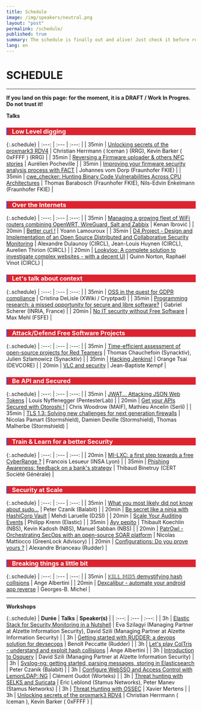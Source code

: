 ```yaml
---
title: Schedule
image: /img/speakers/neutral.png
layout: "post"
permalink: /schedule/
published: true
summary: The schedule is finally out and alive! Just check it before registering to the event :)
lang: en
---
```


# SCHEDULE

---

**If you land on this page: for the moment, it is a DRAFT / Work In Progres. Do not trust it!**

**Talks**

<div style="border-left: 5px solid #7b4397; color: white; background-color: #dc2430; padding-left: 10px"> <h3>Low Level digging</h3></div>

{:.schedule}
| :---:  | :---   | :---:         |
| 35min | [Unlocking secrets of the proxmark3 RDV4](/talks/49.html) | Christian Herrmann ( Iceman ) (RRG), Kevin Barker ( 0xFFFF ) (RRG) |
| 35min | [Reversing a Firmware uploader & others NFC stories](/talks/58.html) | Aurélien Pocheville |
| 35min | [Improving your firmware security analysis process with FACT](/talks/71.html) | Johannes vom Dorp (Fraunhofer FKIE) |
| 35min | [cwe_checker: Hunting Binary Code Vulnerabilities Across CPU Architectures](/talks/74.html) | Thomas Barabosch (Fraunhofer FKIE), Nils-Edvin Enkelmann (Fraunhofer FKIE) |

<div style="border-left: 5px solid #7b4397; color: white; background-color: #dc2430; padding-left: 10px"> <h3>Over the Internets</h3></div>

{:.schedule}
| :---:  | :---   | :---:         |
| 35min | [Managing a growing fleet of WiFi routers combining OpenWRT, WireGuard, Salt and Zabbix](/talks/55.html) | Kenan Ibrović |
| 20min | [Better curl !](/talks/62.html) | Yoann Lamouroux |
| 35min | [D4 Project - Design and Implementation of an Open Source Distributed and Collaborative Security Monitoring](/talks/50.html) | Alexandre Dulaunoy (CIRCL), Jean-Louis Huynen (CIRCL), Aurelien Thirion (CIRCL) |
| 20min | [Lookyloo: A complete solution to investigate complex websites - with a decent UI](/talks/78.html) | Quinn Norton, Raphaël Vinot (CIRCL) |

<div style="border-left: 5px solid #7b4397; color: white; background-color: #dc2430; padding-left: 10px"> <h3>Let's talk about context</h3></div>

{:.schedule}
| :---:  | :---   | :---:         |
| 35min | [OSS in the quest for GDPR compliance](/talks/51.html) | Cristina DeLisle (XWiki / Cryptpad) |
| 35min | [Programming research: a missed opportunity for secure and libre software?](/talks/85.html) | Gabriel Scherer (INRIA, France) |
| 20min | [No IT security without Free Software](/talks/102.html) | Max Mehl (FSFE) |

<div style="border-left: 5px solid #7b4397; color: white; background-color: #dc2430; padding-left: 10px"> <h3>Attack/Defend Free Software Projects</h3></div>

{:.schedule}
| :---:  | :---   | :---:         |
| 35min | [Time-efficient assessment of open-source projects for Red Teamers](/talks/75.html) | Thomas Chauchefoin (Synacktiv), Julien Szlamowicz (Synacktiv) |
| 35min | [Hacking Jenkins!](/talks/59.html) | Orange Tsai (DEVCORE) |
| 20min | [VLC and security](/talks/53.html) | Jean-Baptiste Kempf |

<div style="border-left: 5px solid #7b4397; color: white; background-color: #dc2430; padding-left: 10px"> <h3>Be API and Secured</h3></div>

{:.schedule}
| :---:  | :---   | :---:         |
| 35min | [JWAT... Attacking JSON Web Tokens](/talks/45.html) | Louis Nyffenegger (PentesterLab) |
| 20min | [Get your APIs Secured with Otoroshi !](/talks/60.html) | Chris Woodrow (MAIF), Mathieu Ancelin (Serli) |
| 35min | [TLS 1.3: Solving new challenges for next generation firewalls](/talks/84.html) | Nicolas Pamart (Stormshield), Damien Deville (Stormshield), Thomas Malherbe (Stormshield) |

<div style="border-left: 5px solid #7b4397; color: white; background-color: #dc2430; padding-left: 10px"> <h3>Train & Learn for a better Security</h3></div>

{:.schedule}
| :---:  | :---   | :---:         |
| 20min | [MI-LXC: a first step towards a free CyberRange ?](/talks/57.html) | Francois Lesueur (INSA Lyon) |
| 35min | [Phishing Awareness: feedback on a bank's strategy](/talks/63.html) | Thibaud Binetruy (CERT Société Générale) |

<div style="border-left: 5px solid #7b4397; color: white; background-color: #dc2430; padding-left: 10px"> <h3>Security at Scale</h3></div>

{:.schedule}
| :---:  | :---   | :---:         |
| 35min | [What you most likely did not know about sudo…](/talks/70.html) | Peter Czanik (Balabit) |
| 20min | [Be secret like a ninja with HashiCorp Vault](/talks/79.html) | Mehdi Laruelle (D2SI) |
| 20min | [Scale Your Auditing Events](/talks/96.html) | Philipp Krenn (Elastic) |
| 35min | [Ayy pepito](/talks/82.html) | Thibault Koechlin (NBS), Kevin Kadosh (NBS), Manuel Sabban (NBS) |
| 20min | [PatrOwl - Orchestrating SecOps with an open-source SOAR platform](/talks/56.html) | Nicolas Mattiocco (GreenLock Advisory) |
| 20min | [Configurations: Do you prove yours ?](/talks/98.html) | Alexandre Brianceau (Rudder) |

<div style="border-left: 5px solid #7b4397; color: white; background-color: #dc2430; padding-left: 10px"> <h3>Breaking things a little bit</h3></div>

{:.schedule}
| :---:  | :---   | :---:         |
| 35min | [𝕂𝕀𝕃𝕃 𝕄𝔻𝟝 demystifying hash collisions](/talks/91.html) | Ange Albertini |
| 20min | [Dexcalibur - automate your android app reverse](/talks/95.html) | Georges-B. Michel |

* * *

**Workshops**

{:.schedule}
| **Durée** | **Talks** | **Speaker(s)** |
| :---:  | :---   | :---:         |
| 3h | [Elastic Stack for Security Monitoring in a Nutshell](/talks/86.html) | Eva Szilagyi (Managing Partner at Alzette Information Security), David Szili (Managing Partner at Alzette Information Security) |
| 3h | [Getting started with RUDDER: a devops solution for devsecops](/talks/99.html) | Benoît Peccatte (Rudder) |
| 3h | [Let's play ColTris - understand and exploit hash collisions](/talks/101.html) | Ange Albertini |
| 3h | [Introduction to Osquery](/talks/87.html) | David Szili (Managing Partner at Alzette Information Security) |
| 3h | [Syslog-ng: getting started, parsing messages, storing in Elasticsearch](/talks/76.html) | Peter Czanik (Balabit) |
| 3h | [Configure WebSSO and Access Control with LemonLDAP::NG](/talks/80.html) | Clément Oudot (Worteks) |
| 3h | [Threat hunting with SELKS and Suricata](/talks/65.html) | Eric Leblond (Stamus Networks), Peter Manev (Stamus Networks) |
| 3h | [Threat Hunting with OSSEC](/talks/66.html) | Xavier Mertens |
| 3h | [Unlocking secrets of the proxmark3 RDV4](/talks/52.html) | Christian Herrmann ( Iceman ), Kevin Barker ( 0xFFFF ) |
